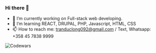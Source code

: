 ### Hi there 👋

- 🔭 I’m currently working on Full-stack web developing.
- 🌱 I’m learning REACT, DRUPAL, PHP, Javascript, HTML, CSS
- 📫 How to reach me: tranduclong092@gmail.com / Text, Whatsapp: +358 45 7838 9999
<!-- 
- 👯 I’m looking to collaborate on ...
- 🤔 I’m looking for help with ...
- 💬 Ask me about ...
- 😄 Pronouns: ...
- ⚡ Fun fact: ...
-->

![Codewars](https://github.r2v.ch/codewars?user=dk10119&top_languages=true)
